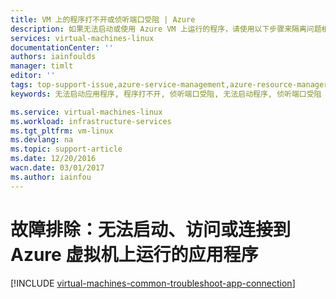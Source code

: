 ```yaml
---
title: VM 上的程序打不开或侦听端口受阻 | Azure
description: 如果无法启动或使用 Azure VM 上运行的程序，请使用以下步骤来隔离问题根源。
services: virtual-machines-linux
documentationCenter: ''
authors: iainfoulds
manager: timlt
editor: ''
tags: top-support-issue,azure-service-management,azure-resource-manager
keywords: 无法启动应用程序, 程序打不开, 侦听端口受阻, 无法启动程序, 侦听端口受阻

ms.service: virtual-machines-linux
ms.workload: infrastructure-services
ms.tgt_pltfrm: vm-linux
ms.devlang: na
ms.topic: support-article
ms.date: 12/20/2016
wacn.date: 03/01/2017
ms.author: iainfou
---
```


# 故障排除：无法启动、访问或连接到 Azure 虚拟机上运行的应用程序

[!INCLUDE [virtual-machines-common-troubleshoot-app-connection](../../includes/virtual-machines-common-troubleshoot-app-connection.md)]

<!---HONumber=Mooncake_Quality_Review_1202_2016-->